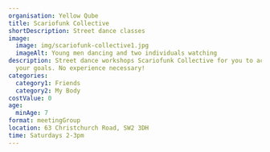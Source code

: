 ```yaml
---
organisation: Yellow Qube
title: Scariofunk Collective
shortDescription: Street dance classes
image:
  image: img/scariofunk-collective1.jpg
  imageAlt: Young men dancing and two individuals watching
description: Street dance workshops Scariofunk Collective for you to achieve
  your goals. No experience necessary!
categories:
  category1: Friends
  category2: My Body
costValue: 0
age:
  minAge: 7
format: meetingGroup
location: 63 Christchurch Road, SW2 3DH
time: Saturdays 2-3pm
---
```

